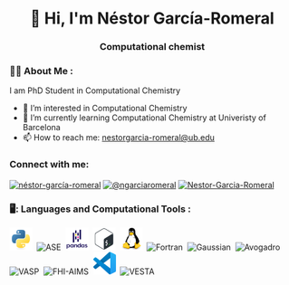 
<h1 align="center">👋 Hi, I'm Néstor García-Romeral</h1>
<h3 align="center">Computational chemist</h3>

### :technologist: About Me :
I am PhD Student in Computational Chemistry
- 👀 I’m interested in Computational Chemistry 
- 🌱 I’m currently learning Computational Chemistry at Univeristy of Barcelona
- 📫 How to reach me: nestorgarcia-romeral@ub.edu

<h3 align="left">Connect with me:</h3>
<p align="left">
<a href="https://linkedin.com/in/néstor-garcía-romeral" target="blank"><img align="center" src="https://raw.githubusercontent.com/rahuldkjain/github-profile-readme-generator/master/src/images/icons/Social/linked-in-alt.svg" alt="néstor-garcía-romeral" height="40" width="40" /></a>
<a href="https://twitter.com/ngarciaromeral" target="blank"><img align="center" src="https://www.freepnglogos.com/uploads/twitter-logo-png/twitter-logo-vector-png-clipart-1.png" alt="@ngarciaromeral" height="40" width="40" /></a>
<a href="https://www.researchgate.net/profile/Nestor-Garcia-Romeral" target="blank"><img align="center" src="https://user-images.githubusercontent.com/7831701/36112854-ee5d53d2-0ff8-11e8-84b5-901f6099eba0.png" alt="Nestor-Garcia-Romeral" height="40" width="40" /></a>
</p>

### 🖥️: Languages and Computational Tools :
<div>
  
  <img src="https://github.com/devicons/devicon/blob/master/icons/python/python-original.svg" title="Python" alt="Python" width="40" height="40"/>&nbsp;
  <img src="https://gitlab.com/uploads/-/system/project/avatar/470007/ase256.png?width=64" title="ASE" alt="ASE" width="40" height="40"/>&nbsp;
  <img src="https://github.com/devicons/devicon/blob/master/icons/pandas/pandas-original-wordmark.svg" title="Pandas" alt="Pandas" width="40" height="40"/>&nbsp;
  <img src="https://github.com/devicons/devicon/blob/master/icons/bash/bash-original.svg" title="Bash" alt="Bash" width="40" height="40"/>&nbsp;
  <img src="https://raw.githubusercontent.com/devicons/devicon/master/icons/linux/linux-original.svg" title="Linux" alt="Linux" width="40" height="40"/>&nbsp;
  <img src="https://fullforms.com/images/image/Fortran_2838.png" title="Fortran" alt="Fortran" width="40" height="40"/>&nbsp;
  <img src="https://images.exxactcorp.com/CMS/landing-page/resource-center/supported-software/logo/Quantum-Chemistry/Gaussian.png" title="Gaussian" alt="Gaussian" width="40" height="40"/>&nbsp;
  <img src="https://th.bing.com/th/id/R.f6b2a2100c39310a17475b80484efc2f?rik=ldho2l2dUWInfw&riu=http%3a%2f%2f1.bp.blogspot.com%2f-pt0xFc8md2c%2fVO-tnWf2_SI%2fAAAAAAAAFP4%2ffOXOFilj9F8%2fs1600%2favogadro.png&ehk=cgh%2bp%2fMp607QO9pIs6F0CMLgojPqQhBrpgvbWg4sOps%3d&risl=&pid=ImgRaw&r=0" title="Avogadro" alt="Avogadro" width="40" height="40"/>&nbsp;
  <img src="https://cc.dipc.org/computing_resources/software/applications/vasp/overview/images/vasp-logo.png" title="VASP" alt="VASP" width="50" height="40"/>&nbsp;
    <img src="https://fhi-aims.org/uploads/images/FHI-aims-logo.png" title="FHI-AIMS" alt="FHI-AIMS" width="50" height="40"/>&nbsp;
  <img src="https://github.com/devicons/devicon/blob/master/icons/vscode/vscode-original.svg" title="VSCode" alt="VSCode" width="40" height="40"/>&nbsp;
  <img src="https://ma.issp.u-tokyo.ac.jp/wp-content/uploads/sites/3/2018/02/image_mini-2-3.png" title="VESTA" alt="VESTA" width="40" height="40"/>&nbsp;
</div>
